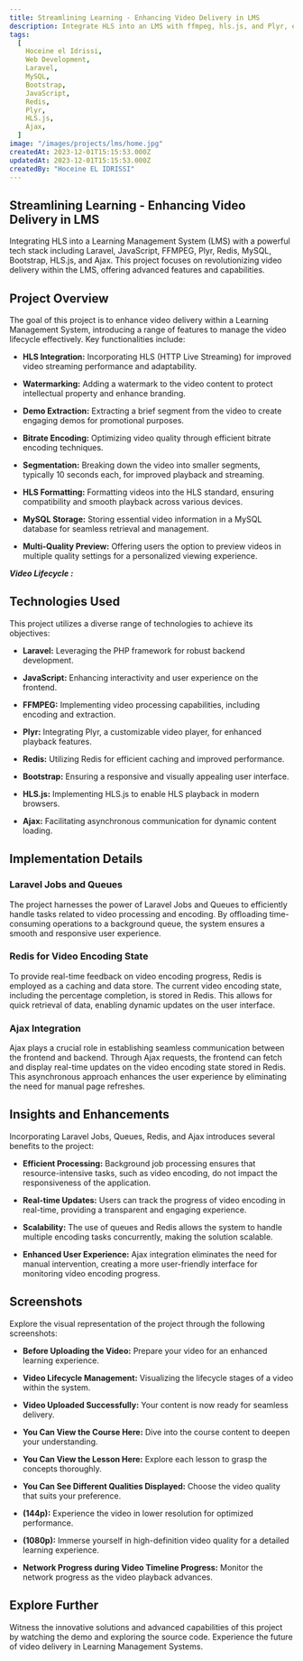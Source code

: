 ```yaml
---
title: Streamlining Learning - Enhancing Video Delivery in LMS
description: Integrate HLS into an LMS with ffmpeg, hls.js, and Plyr, enabling video lifecycle management, watermarking, demo extraction, bitrate encoding, segmentation, HLS formatting, MySQL storage, and multi-quality preview.
tags:
  [
    Hoceine el Idrissi,
    Web Development,
    Laravel,
    MySQL,
    Bootstrap,
    JavaScript,
    Redis,
    Plyr,
    HLS.js,
    Ajax,
  ]
image: "/images/projects/lms/home.jpg"
createdAt: 2023-12-01T15:15:53.000Z
updatedAt: 2023-12-01T15:15:53.000Z
createdBy: "Hoceine EL IDRISSI"
---
```


## Streamlining Learning - Enhancing Video Delivery in LMS

Integrating HLS into a Learning Management System (LMS) with a powerful tech stack including Laravel, JavaScript, FFMPEG, Plyr, Redis, MySQL, Bootstrap, HLS.js, and Ajax. This project focuses on revolutionizing video delivery within the LMS, offering advanced features and capabilities.

## Project Overview

The goal of this project is to enhance video delivery within a Learning Management System, introducing a range of features to manage the video lifecycle effectively. Key functionalities include:

- **HLS Integration:** Incorporating HLS (HTTP Live Streaming) for improved video streaming performance and adaptability.

  <MdImage text="/images/projects/lms/hls.png"></MdImage>

- **Watermarking:** Adding a watermark to the video content to protect intellectual property and enhance branding.

- **Demo Extraction:** Extracting a brief segment from the video to create engaging demos for promotional purposes.

- **Bitrate Encoding:** Optimizing video quality through efficient bitrate encoding techniques.

- **Segmentation:** Breaking down the video into smaller segments, typically 10 seconds each, for improved playback and streaming.

- **HLS Formatting:** Formatting videos into the HLS standard, ensuring compatibility and smooth playback across various devices.

- **MySQL Storage:** Storing essential video information in a MySQL database for seamless retrieval and management.

- **Multi-Quality Preview:** Offering users the option to preview videos in multiple quality settings for a personalized viewing experience.

**_Video Lifecycle :_**

<MdImage text="/images/projects/lms/lifecycle.png"></MdImage>

## Technologies Used

This project utilizes a diverse range of technologies to achieve its objectives:

- **Laravel:** Leveraging the PHP framework for robust backend development.

- **JavaScript:** Enhancing interactivity and user experience on the frontend.

- **FFMPEG:** Implementing video processing capabilities, including encoding and extraction.

- **Plyr:** Integrating Plyr, a customizable video player, for enhanced playback features.

- **Redis:** Utilizing Redis for efficient caching and improved performance.

- **Bootstrap:** Ensuring a responsive and visually appealing user interface.

- **HLS.js:** Implementing HLS.js to enable HLS playback in modern browsers.

- **Ajax:** Facilitating asynchronous communication for dynamic content loading.

## Implementation Details

### Laravel Jobs and Queues

The project harnesses the power of Laravel Jobs and Queues to efficiently handle tasks related to video processing and encoding. By offloading time-consuming operations to a background queue, the system ensures a smooth and responsive user experience.

<MdImage text="/images/projects/lms/queue.png"></MdImage>

### Redis for Video Encoding State

To provide real-time feedback on video encoding progress, Redis is employed as a caching and data store. The current video encoding state, including the percentage completion, is stored in Redis. This allows for quick retrieval of data, enabling dynamic updates on the user interface.

<MdImage text="/images/projects/lms/terminalFFmpeg.PNG"></MdImage>

### Ajax Integration

Ajax plays a crucial role in establishing seamless communication between the frontend and backend. Through Ajax requests, the frontend can fetch and display real-time updates on the video encoding state stored in Redis. This asynchronous approach enhances the user experience by eliminating the need for manual page refreshes.

<MdImage text="/images/projects/lms/uploadvideo.PNG"></MdImage>

## Insights and Enhancements

Incorporating Laravel Jobs, Queues, Redis, and Ajax introduces several benefits to the project:

- **Efficient Processing:** Background job processing ensures that resource-intensive tasks, such as video encoding, do not impact the responsiveness of the application.

- **Real-time Updates:** Users can track the progress of video encoding in real-time, providing a transparent and engaging experience.

- **Scalability:** The use of queues and Redis allows the system to handle multiple encoding tasks concurrently, making the solution scalable.

- **Enhanced User Experience:** Ajax integration eliminates the need for manual intervention, creating a more user-friendly interface for monitoring video encoding progress.

## Screenshots

Explore the visual representation of the project through the following screenshots:

- **Before Uploading the Video:** Prepare your video for an enhanced learning experience.
  <MdImage text="/images/projects/lms/beforUploading.PNG"></MdImage>

- **Video Lifecycle Management:** Visualizing the lifecycle stages of a video within the system.

  <MdImage text="/images/projects/lms/uploadvideo.PNG"></MdImage>

- **Video Uploaded Successfully:** Your content is now ready for seamless delivery.

<MdImage text="/images/projects/lms/uploadsuccess.PNG"></MdImage>

- **You Can View the Course Here:** Dive into the course content to deepen your understanding.

<MdImage text="/images/projects/lms/viewCourse.PNG"></MdImage>

- **You Can View the Lesson Here:** Explore each lesson to grasp the concepts thoroughly.

<MdImage text="/images/projects/lms/showlesson.PNG"></MdImage>

- **You Can See Different Qualities Displayed:** Choose the video quality that suits your preference.

<MdImage text="/images/projects/lms/qualities.PNG"></MdImage>

- **(144p):** Experience the video in lower resolution for optimized performance.

<MdImage text="/images/projects/lms/144.PNG"></MdImage>

- **(1080p):** Immerse yourself in high-definition video quality for a detailed learning experience.

<MdImage text="/images/projects/lms/1080.PNG"></MdImage>

- **Network Progress during Video Timeline Progress:** Monitor the network progress as the video playback advances.

<MdImage text="/images/projects/lms/networkprogress.PNG"></MdImage>

## Explore Further

Witness the innovative solutions and advanced capabilities of this project by watching the demo and exploring the source code. Experience the future of video delivery in Learning Management Systems.
